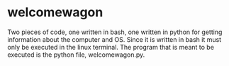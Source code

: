 # welcomewagon
Two pieces of code, one written in bash, one written in python for getting information about the computer and OS. Since it is written in bash it must only be executed in the linux terminal. The program that is meant to be executed is the python file, welcomewagon.py. 
